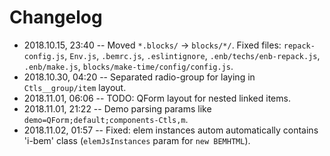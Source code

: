 # Changelog

- 2018.10.15, 23:40 -- Moved `*.blocks/` -> `blocks/*/`. Fixed files: `repack-config.js`, `Env.js`, `.bemrc.js`, `.eslintignore`, `.enb/techs/enb-repack.js`, `.enb/make.js`, `blocks/make-time/config/config.js`.
- 2018.10.30, 04:20 -- Separated radio-group for laying in `Ctls__group/item` layout.
- 2018.11.01, 06:06 -- TODO: QForm layout for nested linked items.
- 2018.11.01, 21:22 -- Demo parsing params like `demo=QForm;default;components-Ctls,m`.
- 2018.11.02, 01:57 -- Fixed: elem instances autom automatically contains 'i-bem' class (`elemJsInstances` param for `new BEMHTML`).

